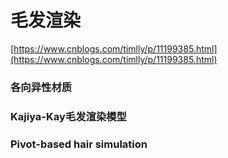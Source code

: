 # 毛发渲染

[https://www.cnblogs.com/timlly/p/11199385.html](https://www.cnblogs.com/timlly/p/11199385.html)

### **各向异性材质**

### **Kajiya-Kay毛发渲染模型**

### Pivot-based hair simulation

